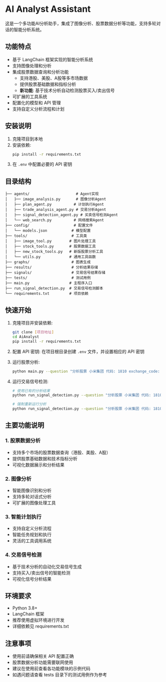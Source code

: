 # AI Analyst Assistant

这是一个多功能AI分析助手，集成了图像分析、股票数据分析等功能，支持多轮对话的智能分析系统。

## 功能特点

- 基于 LangChain 框架实现的智能分析系统
- 支持图像处理和分析
- 集成股票数据查询和分析功能
  - 支持港股、美股、A股等多市场数据
  - 提供股票基础数据和指标分析
  - **新功能**: 基于技术分析自动检测股票买入/卖出信号
- 可扩展的工具系统
- 配置化的模型和 API 管理
- 支持自定义分析流程和计划

## 安装说明

1. 克隆项目到本地
2. 安装依赖:
   ```bash
   pip install -r requirements.txt
   ```
3. 在 `.env` 中配置必要的 API 密钥

## 目录结构

```
├── agents/                     # Agent实现
│   ├── image_analysis.py       # 图像分析Agent
│   ├── plan_agent.py          # 计划执行Agent
│   ├── trade_analysis_agent.py # 交易分析Agent
│   ├── signal_detection_agent.py # 买卖信号检测Agent
│   └── web_search.py          # 网络搜索Agent
├── config/                    # 配置文件
│   └── models.json           # 模型配置
├── tools/                    # 工具类
│   ├── image_tool.py        # 图片处理工具
│   ├── stock_tools.py       # 股票数据工具
│   ├── new_stock_tools.py   # 新版股票分析工具
│   └── utils.py             # 通用工具函数
├── graphs/                   # 图表生成
├── results/                  # 分析结果存储
├── signals/                  # 交易信号结果存储
├── tests/                    # 测试用例
├── main.py                  # 主程序入口
├── run_signal_detection.py  # 交易信号检测脚本
└── requirements.txt         # 项目依赖
```

## 快速开始

1. 克隆项目并安装依赖:
   ```bash
   git clone [项目地址]
   cd AiAnalyst
   pip install -r requirements.txt
   ```

2. 配置 API 密钥:
   在项目根目录创建 `.env` 文件，并设置相应的 API 密钥

3. 运行股票分析:
   ```bash
   python main.py --question "分析股票 小米集团 代码: 1810 exchange_code: XHKG"
   ```

4. 运行交易信号检测:
   ```bash
   # 使用已有的分析结果
   python run_signal_detection.py --question "分析股票 小米集团 代码: 1810 exchange_code: XHKG"
   
   # 强制重新运行分析
   python run_signal_detection.py --question "分析股票 小米集团 代码: 1810 exchange_code: XHKG" --run-analysis
   ```

## 主要功能说明

### 1. 股票数据分析
- 支持多个市场的股票数据查询（港股、美股、A股）
- 提供股票基础数据和技术指标分析
- 可视化数据展示和分析结果

### 2. 图像分析
- 智能图像识别和分析
- 支持多轮对话式分析
- 可扩展的图像处理工具

### 3. 智能计划执行
- 支持自定义分析流程
- 智能任务规划和执行
- 灵活的工具调用系统

### 4. 交易信号检测
- 基于技术分析的自动化交易信号生成
- 支持买入/卖出信号的智能检测
- 可视化信号分析结果

## 环境要求

- Python 3.8+
- LangChain 框架
- 推荐使用虚拟环境进行开发
- 详细依赖见 requirements.txt

## 注意事项

- 使用前请确保相关 API 配置正确
- 股票数据分析功能需要联网使用
- 建议在使用前查看各功能模块的示例代码
- 如遇问题请查看 tests 目录下的测试用例作为参考
